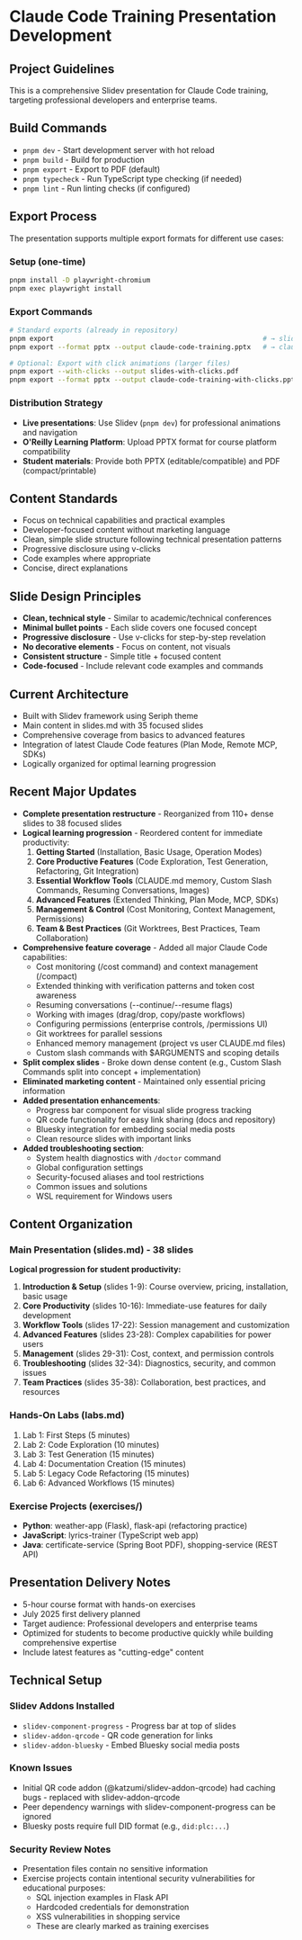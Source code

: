 # Claude Code Training Presentation Development

## Project Guidelines

This is a comprehensive Slidev presentation for Claude Code training, targeting professional developers and enterprise teams.

## Build Commands
- `pnpm dev` - Start development server with hot reload
- `pnpm build` - Build for production
- `pnpm export` - Export to PDF (default)
- `pnpm typecheck` - Run TypeScript type checking (if needed)
- `pnpm lint` - Run linting checks (if configured)

## Export Process
The presentation supports multiple export formats for different use cases:

### Setup (one-time)
```bash
pnpm install -D playwright-chromium
pnpm exec playwright install
```

### Export Commands
```bash
# Standard exports (already in repository)
pnpm export                                                    # → slides-export.pdf (13MB)
pnpm export --format pptx --output claude-code-training.pptx   # → claude-code-training.pptx (31MB)

# Optional: Export with click animations (larger files)
pnpm export --with-clicks --output slides-with-clicks.pdf
pnpm export --format pptx --output claude-code-training-with-clicks.pptx --with-clicks
```

### Distribution Strategy
- **Live presentations**: Use Slidev (`pnpm dev`) for professional animations and navigation
- **O'Reilly Learning Platform**: Upload PPTX format for course platform compatibility
- **Student materials**: Provide both PPTX (editable/compatible) and PDF (compact/printable)

## Content Standards
- Focus on technical capabilities and practical examples
- Developer-focused content without marketing language
- Clean, simple slide structure following technical presentation patterns
- Progressive disclosure using v-clicks
- Code examples where appropriate
- Concise, direct explanations

## Slide Design Principles
- **Clean, technical style** - Similar to academic/technical conferences
- **Minimal bullet points** - Each slide covers one focused concept
- **Progressive disclosure** - Use v-clicks for step-by-step revelation
- **No decorative elements** - Focus on content, not visuals
- **Consistent structure** - Simple title + focused content
- **Code-focused** - Include relevant code examples and commands

## Current Architecture
- Built with Slidev framework using Seriph theme
- Main content in slides.md with 35 focused slides
- Comprehensive coverage from basics to advanced features
- Integration of latest Claude Code features (Plan Mode, Remote MCP, SDKs)
- Logically organized for optimal learning progression

## Recent Major Updates
- **Complete presentation restructure** - Reorganized from 110+ dense slides to 38 focused slides
- **Logical learning progression** - Reordered content for immediate productivity:
  1. **Getting Started** (Installation, Basic Usage, Operation Modes)
  2. **Core Productive Features** (Code Exploration, Test Generation, Refactoring, Git Integration)
  3. **Essential Workflow Tools** (CLAUDE.md memory, Custom Slash Commands, Resuming Conversations, Images)
  4. **Advanced Features** (Extended Thinking, Plan Mode, MCP, SDKs)
  5. **Management & Control** (Cost Monitoring, Context Management, Permissions)
  6. **Team & Best Practices** (Git Worktrees, Best Practices, Team Collaboration)
- **Comprehensive feature coverage** - Added all major Claude Code capabilities:
  - Cost monitoring (/cost command) and context management (/compact)
  - Extended thinking with verification patterns and token cost awareness
  - Resuming conversations (--continue/--resume flags)
  - Working with images (drag/drop, copy/paste workflows)
  - Configuring permissions (enterprise controls, /permissions UI)
  - Git worktrees for parallel sessions
  - Enhanced memory management (project vs user CLAUDE.md files)
  - Custom slash commands with $ARGUMENTS and scoping details
- **Split complex slides** - Broke down dense content (e.g., Custom Slash Commands split into concept + implementation)
- **Eliminated marketing content** - Maintained only essential pricing information
- **Added presentation enhancements**:
  - Progress bar component for visual slide progress tracking
  - QR code functionality for easy link sharing (docs and repository)
  - Bluesky integration for embedding social media posts
  - Clean resource slides with important links
- **Added troubleshooting section**:
  - System health diagnostics with `/doctor` command
  - Global configuration settings
  - Security-focused aliases and tool restrictions
  - Common issues and solutions
  - WSL requirement for Windows users

## Content Organization

### Main Presentation (slides.md) - 38 slides
**Logical progression for student productivity:**
1. **Introduction & Setup** (slides 1-9): Course overview, pricing, installation, basic usage
2. **Core Productivity** (slides 10-16): Immediate-use features for daily development
3. **Workflow Tools** (slides 17-22): Session management and customization
4. **Advanced Features** (slides 23-28): Complex capabilities for power users
5. **Management** (slides 29-31): Cost, context, and permission controls
6. **Troubleshooting** (slides 32-34): Diagnostics, security, and common issues
7. **Team Practices** (slides 35-38): Collaboration, best practices, and resources

### Hands-On Labs (labs.md)
1. Lab 1: First Steps (5 minutes)
2. Lab 2: Code Exploration (10 minutes)
3. Lab 3: Test Generation (15 minutes)
4. Lab 4: Documentation Creation (15 minutes)
5. Lab 5: Legacy Code Refactoring (15 minutes)
6. Lab 6: Advanced Workflows (15 minutes)

### Exercise Projects (exercises/)
- **Python**: weather-app (Flask), flask-api (refactoring practice)
- **JavaScript**: lyrics-trainer (TypeScript web app)
- **Java**: certificate-service (Spring Boot PDF), shopping-service (REST API)

## Presentation Delivery Notes
- 5-hour course format with hands-on exercises
- July 2025 first delivery planned
- Target audience: Professional developers and enterprise teams
- Optimized for students to become productive quickly while building comprehensive expertise
- Include latest features as "cutting-edge" content

## Technical Setup
### Slidev Addons Installed
- `slidev-component-progress` - Progress bar at top of slides
- `slidev-addon-qrcode` - QR code generation for links
- `slidev-addon-bluesky` - Embed Bluesky social media posts

### Known Issues
- Initial QR code addon (@katzumi/slidev-addon-qrcode) had caching bugs - replaced with slidev-addon-qrcode
- Peer dependency warnings with slidev-component-progress can be ignored
- Bluesky posts require full DID format (e.g., `did:plc:...`)

### Security Review Notes
- Presentation files contain no sensitive information
- Exercise projects contain intentional security vulnerabilities for educational purposes:
  - SQL injection examples in Flask API
  - Hardcoded credentials for demonstration
  - XSS vulnerabilities in shopping service
  - These are clearly marked as training exercises